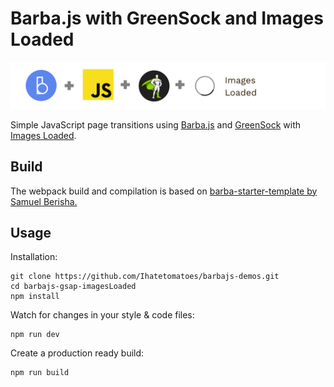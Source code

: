 # Barba.js with GreenSock and Images Loaded

![Barba.js and Images Loaded](../assets/img_barba-js-gsap-images-loaded.png)

Simple JavaScript page transitions using [Barba.js](https://barba.js.org/) and [GreenSock](https://greensock.com/?ref=7856eb) with [Images Loaded](https://imagesloaded.desandro.com/).

## Build

The webpack build and compilation is based on [barba-starter-template by Samuel Berisha.](https://github.com/mrsamse/barba-starter-template)

## Usage

Installation:

```
git clone https://github.com/Ihatetomatoes/barbajs-demos.git
cd barbajs-gsap-imagesLoaded
npm install
```

Watch for changes in your style & code files:

```
npm run dev
```

Create a production ready build:

```
npm run build
```